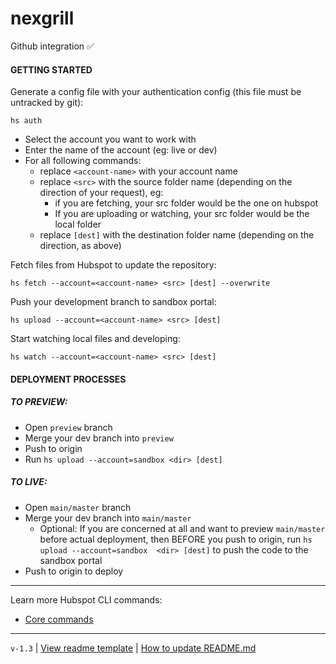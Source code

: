 # nexgrill

Github integration ✅

#### GETTING STARTED

Generate a config file with your authentication config (this file must be untracked by git):
```
hs auth
```
- Select the account you want to work with
- Enter the name of the account (eg: live or dev)
- For all following commands:
  - replace `<account-name>` with your account name
  - replace `<src>` with the source folder name (depending on the direction of your request), eg:
    - if you are fetching, your src folder would be the one on hubspot
    - If you are uploading or watching, your src folder would be the local folder
  - replace `[dest]` with the destination folder name (depending on the direction, as above)

Fetch files from Hubspot to update the repository:
```
hs fetch --account=<account-name> <src> [dest] --overwrite
```

Push your development branch to sandbox portal:
```
hs upload --account=<account-name> <src> [dest]
```

Start watching local files and developing:
```
hs watch --account=<account-name> <src> [dest]
```

#### DEPLOYMENT PROCESSES

##### TO PREVIEW:
- Open `preview` branch
- Merge your dev branch into `preview`
- Push to origin
- Run `hs upload --account=sandbox <dir> [dest]`

##### TO LIVE:
- Open `main/master` branch
- Merge your dev branch into `main/master`
  - Optional: If you are concerned at all and want to preview `main/master` before actual deployment, then BEFORE you push to origin, run `hs upload --account=sandbox  <dir> [dest]` to push the code to the sandbox portal
- Push to origin to deploy

---

Learn more Hubspot CLI commands:
- [Core commands](https://developers.hubspot.com/docs/cms/developer-reference/local-development-cli#commands)

---

`v-1.3` | [View readme template](https://github.com/The-Web-Elite/readme-templates/blob/main/readme_hubspot_github.md) | [How to update README.md](https://www.youtube.com/watch?v=DYGKWZMWx3M&list=PLsgO5HWEeglee85Gtb1KjvBnykpA1-BCP&index=14)

